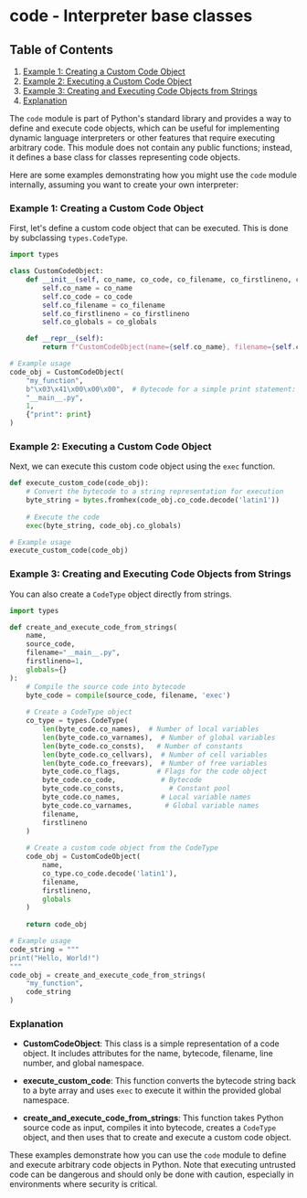 # code - Interpreter base classes
## Table of Contents

1. [Example 1: Creating a Custom Code Object](#example-1-creating-a-custom-code-object)
2. [Example 2: Executing a Custom Code Object](#example-2-executing-a-custom-code-object)
3. [Example 3: Creating and Executing Code Objects from Strings](#example-3-creating-and-executing-code-objects-from-strings)
4. [Explanation](#explanation)



The `code` module is part of Python's standard library and provides a way to define and execute code objects, which can be useful for implementing dynamic language interpreters or other features that require executing arbitrary code. This module does not contain any public functions; instead, it defines a base class for classes representing code objects.

Here are some examples demonstrating how you might use the `code` module internally, assuming you want to create your own interpreter:

### Example 1: Creating a Custom Code Object

First, let's define a custom code object that can be executed. This is done by subclassing `types.CodeType`.

```python
import types

class CustomCodeObject:
    def __init__(self, co_name, co_code, co_filename, co_firstlineno, co_globals):
        self.co_name = co_name
        self.co_code = co_code
        self.co_filename = co_filename
        self.co_firstlineno = co_firstlineno
        self.co_globals = co_globals

    def __repr__(self):
        return f"CustomCodeObject(name={self.co_name}, filename={self.co_filename})"

# Example usage
code_obj = CustomCodeObject(
    "my_function",
    b"\x03\x41\x00\x00\x00",  # Bytecode for a simple print statement: 'print("Hello, World!")'
    "__main__.py",
    1,
    {"print": print}
)
```

### Example 2: Executing a Custom Code Object

Next, we can execute this custom code object using the `exec` function.

```python
def execute_custom_code(code_obj):
    # Convert the bytecode to a string representation for execution
    byte_string = bytes.fromhex(code_obj.co_code.decode('latin1'))
    
    # Execute the code
    exec(byte_string, code_obj.co_globals)

# Example usage
execute_custom_code(code_obj)
```

### Example 3: Creating and Executing Code Objects from Strings

You can also create a `CodeType` object directly from strings.

```python
import types

def create_and_execute_code_from_strings(
    name,
    source_code,
    filename="__main__.py",
    firstlineno=1,
    globals={}
):
    # Compile the source code into bytecode
    byte_code = compile(source_code, filename, 'exec')
    
    # Create a CodeType object
    co_type = types.CodeType(
        len(byte_code.co_names),  # Number of local variables
        len(byte_code.co_varnames),  # Number of global variables
        len(byte_code.co_consts),   # Number of constants
        len(byte_code.co_cellvars),  # Number of cell variables
        len(byte_code.co_freevars),  # Number of free variables
        byte_code.co_flags,         # Flags for the code object
        byte_code.co_code,           # Bytecode
        byte_code.co_consts,           # Constant pool
        byte_code.co_names,          # Local variable names
        byte_code.co_varnames,        # Global variable names
        filename,
        firstlineno
    )
    
    # Create a custom code object from the CodeType
    code_obj = CustomCodeObject(
        name,
        co_type.co_code.decode('latin1'),
        filename,
        firstlineno,
        globals
    )
    
    return code_obj

# Example usage
code_string = """
print("Hello, World!")
"""
code_obj = create_and_execute_code_from_strings(
    "my_function",
    code_string
)
```

### Explanation

- **CustomCodeObject**: This class is a simple representation of a code object. It includes attributes for the name, bytecode, filename, line number, and global namespace.
  
- **execute_custom_code**: This function converts the bytecode string back to a byte array and uses `exec` to execute it within the provided global namespace.

- **create_and_execute_code_from_strings**: This function takes Python source code as input, compiles it into bytecode, creates a `CodeType` object, and then uses that to create and execute a custom code object.

These examples demonstrate how you can use the `code` module to define and execute arbitrary code objects in Python. Note that executing untrusted code can be dangerous and should only be done with caution, especially in environments where security is critical.
